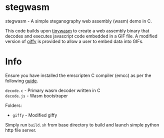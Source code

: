 # stegwasm

stegwasm - A simple steganography web assembly (wasm) demo in C.

This code builds upon [tinywasm](https://github.com/lunarjournal/tinywasm) to create a web assembly binary that decodes and executes javascript code embedded in a GIF file. A modified version of [giffy](https://github.com/vipyne/giffy) is provided to allow a user to embed data into GIFs.

# Info
Ensure you have installed the emscripten C compiler (emcc) as per the following [guide](https://emscripten.org/docs/getting_started/downloads.html).

`decode.c` - Primary wasm decoder written in C<br>
`decode.js` - Wasm bootstraper <br>

Folders:
* `giffy` - Modified giffy <br>

Simply run `build.sh` from base directory to build and launch simple python http file server.
